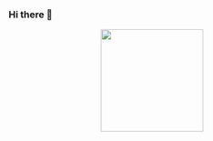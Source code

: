 ### Hi there 👋

<div align="center">
  <a href="https://github.com/qwerjulia">
  <img height="180em" src="https://github-readme-stats.vercel.app/api?username=qwerjulia&show_icons=true&theme=highcontrast&include_all_commits=true&count_private=true"/>
</div>
